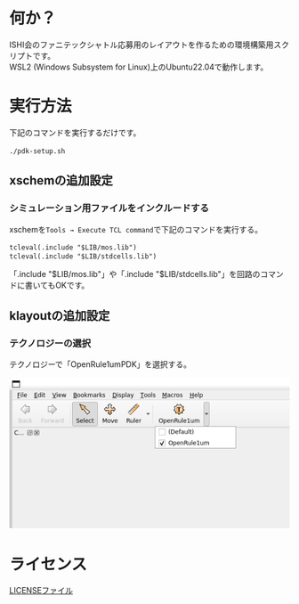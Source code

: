 # 何か？
ISHI会のファニテックシャトル応募用のレイアウトを作るための環境構築用スクリプトです。  
WSL2 (Windows Subsystem for Linux)上のUbuntu22.04で動作します。  

# 実行方法
下記のコマンドを実行するだけです。  

`./pdk-setup.sh`

## xschemの追加設定
### シミュレーション用ファイルをインクルードする
xschemを`Tools → Execute TCL command`で下記のコマンドを実行する。  

```
tcleval(.include "$LIB/mos.lib")
tcleval(.include "$LIB/stdcells.lib")
```

「.include "$LIB/mos.lib"」や「.include "$LIB/stdcells.lib"」を回路のコマンドに書いてもOKです。  


## klayoutの追加設定
### テクノロジーの選択
テクノロジーで「OpenRule1umPDK」を選択する。

![テクノロジーの選択](./images/klayout_tech.png)


# ライセンス
[LICENSEファイル](LICENSE)
